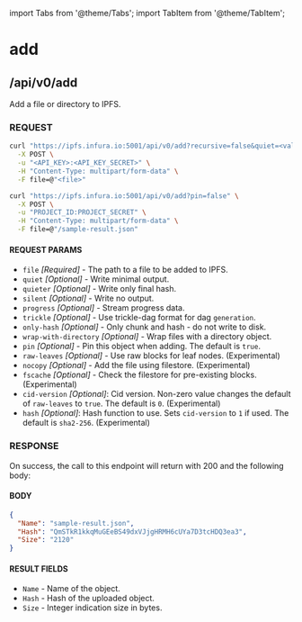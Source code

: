 import Tabs from '@theme/Tabs';
import TabItem from '@theme/TabItem';

# add

## /api/v0/add

Add a file or directory to IPFS.

### REQUEST

<Tabs>
  <TabItem value="Syntax" label="Syntax" default>

```bash
curl "https://ipfs.infura.io:5001/api/v0/add?recursive=false&quiet=<value>&quieter=<value>&silent=<value>&progress=<value>&trickle=<value>&only-hash=<value>&wrap-with-directory=<value>&hidden=<value>&chunker=<value>&pin=true&raw-leaves=<value>&nocopy=<value>&fscache=<value>&cid-version=0&hash=sha2-256" \
  -X POST \
  -u "<API_KEY>:<API_KEY_SECRET>" \
  -H "Content-Type: multipart/form-data" \
  -F file=@"<file>"
```

  </TabItem>
  <TabItem value="Example" label="Example" >

```bash
curl "https://ipfs.infura.io:5001/api/v0/add?pin=false" \
  -X POST \
  -u "PROJECT_ID:PROJECT_SECRET" \
  -H "Content-Type: multipart/form-data" \
  -F file=@"/sample-result.json"
```

  </TabItem>
</Tabs>

#### REQUEST PARAMS

- `file` _\[Required]_ - The path to a file to be added to IPFS.
- `quiet` _\[Optional]_ - Write minimal output.
- `quieter` _\[Optional]_ - Write only final hash.
- `silent` _\[Optional]_ - Write no output.
- `progress` _\[Optional]_ - Stream progress data.
- `trickle` _\[Optional]_ - Use trickle-dag format for dag `generation`.
- `only-hash` _\[Optional]_ - Only chunk and hash - do not write to disk.
- `wrap-with-directory` _\[Optional]_ - Wrap files with a directory object.
- `pin` _\[Optional]_ - Pin this object when adding. The default is `true`.
- `raw-leaves` _\[Optional]_ - Use raw blocks for leaf nodes. (Experimental)
- `nocopy` _\[Optional]_ - Add the file using filestore. (Experimental)
- `fscache` _\[Optional]_ - Check the filestore for pre-existing blocks. (Experimental)
- `cid-version` _\[Optional]_: Cid version. Non-zero value changes the default of `raw-leaves` to `true`. The default is `0`. (Experimental)
- `hash` _\[Optional]_: Hash function to use. Sets `cid-version` to `1` if used. The default is `sha2-256`. (Experimental)

### RESPONSE

On success, the call to this endpoint will return with 200 and the following body:

#### BODY

```json
{
  "Name": "sample-result.json",
  "Hash": "QmSTkR1kkqMuGEeBS49dxVJjgHRMH6cUYa7D3tcHDQ3ea3",
  "Size": "2120"
}
```

#### RESULT FIELDS

- `Name` - Name of the object.
- `Hash` - Hash of the uploaded object.
- `Size` - Integer indication size in bytes.
